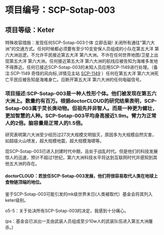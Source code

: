 # 项目编号：SCP-Sotap-003

## 项目等级：Keter

特殊收容措施：发现任何SCP-Sotap-003个体 立即击毙!
关闭所有通往"第六大洲"的交通方式。任何时候都必须要有至少10支安保人员组成的小队在第五大洋 第六大洲巡逻。不允许平民接近第五大洋 第六大洲。不许在任何世界地图/卫星上出现第五大洋 第六大洲。任何接近第五大洋 第六大洲的航线应被告知为海难多发地不得靠近。任何已接近SCP-Sotap-003的未知人员应用SCP-1149进行处理。（备注:SCP-1149 奇怪的风向标,详情见主站 [SCP-1149](http://scp-wiki-cn.wikidot.com/scp-1149) ）任何在第五大洋 第六大洲死亡平民应被告知是海难身亡。应断开第五大洋 第六大洲的任何电磁信号。

### 项目描述:SCP-Sotap-003是一种人性形个体。他们被发现在第五六大洲上。数量约有百万。根据doctorCLOUD的研究结果表明，SCP-Sotap-003属于灵长类动物。但祖先并非智人。而是一种更为健壮，更加智慧的人种。SCP-Sotap-003平均身高接近1.9m。臂力为正常人的2倍。脑容量是正常人的1.5倍。

研究表明第六大洲至少经历过27次大规模文明毁灭，原因多为大规模自然灾害，如超级火山喷发，超大规模地震，超大规模海啸等。

现SCP-Sotap-003已进入封建时代中期，且处于战乱时代。但是他们的科技发展惊人的迅速，预计不超过1世纪，第六大洲科技水平将达到互联网时代并感知到其他五大洲的存在。

#### doctorCLOUD：若放任SCP-Sotap-003发展，他们将很容易取代人类在地球上食物链顶端的地位。

鉴于SCP-Sotap-003可能引发的mk级世界末日(人类被取代）基金会将其列入keter级别。

o5-5：关于处决所有SCP-Sotap-003的决定，我感到十分痛心。

(ps：基金会已派出一支由武装人员组成至少10w人的武装队伍进入第五大洲屠杀。)
